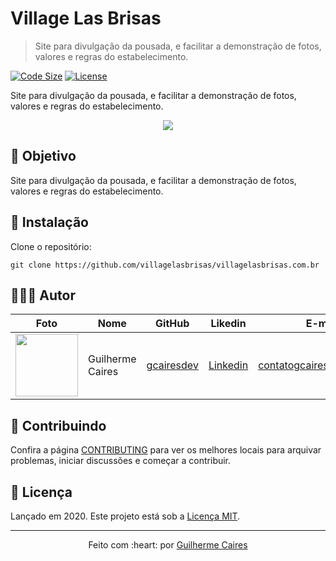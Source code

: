 # Village Las Brisas
> Site para divulgação da pousada, e facilitar a demonstração de fotos, valores e regras do estabelecimento.

[![Code Size][code-size]][code-url]
[![License][MIT-license]][MIT-url]

Site para divulgação da pousada, e facilitar a demonstração de fotos, valores e regras do estabelecimento.

<p align="center">
    <img src=".github/img/header.png"></img>
</p>

## 🎯 Objetivo

Site para divulgação da pousada, e facilitar a demonstração de fotos, valores e regras do estabelecimento.

## 👷 Instalação

Clone o repositório:

```git
git clone https://github.com/villagelasbrisas/villagelasbrisas.com.br
```

## 👨🏼‍💻 Autor

Foto | Nome | GitHub | Likedin | E-mail
---- | ---- | ------ | ------- | ------
<img src="https://avatars1.githubusercontent.com/u/54117888?s=460&u=aa7d6143c4e1fdab1ffa6e5fd5ebfe64572f2eae&v=4" width="100px"> | Guilherme Caires | [gcairesdev](https://github.com/gcairesdev) | [Linkedin](https://linkedin.com/in/guilherme-caires/) | contatogcaires@gmail.com

## 🤝 Contribuindo

Confira a página [CONTRIBUTING](.github/CONTRIBUTING.md) para ver os melhores locais para arquivar problemas, iniciar discussões e começar a contribuir.

## 📃 Licença

Lançado em 2020.
Este projeto está sob a [Licença MIT](./LICENSE.md).

---

<p align="center">
    Feito com :heart: por <a href="https://github.com/gcairesdev">Guilherme Caires</a>
</p>

[code-size]: https://img.shields.io/github/languages/code-size/gcairesdev/project-template
[code-url]: https://github.com/gcairesdev/project-template

[MIT-license]: https://img.shields.io/github/license/gcairesdev/project-template
[MIT-url]: https://github.com/gcairesdev/project-template/blob/master/LICENSE.md
